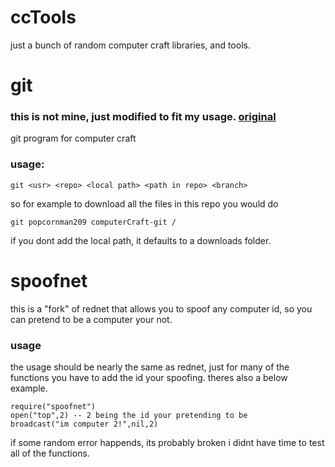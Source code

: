 # ccTools
just a bunch of random computer craft libraries, and tools.

# git
### this is not mine, just modified to fit my usage. [original](http://www.computercraft.info/forums2/index.php?/topic/4072-github-repository-downloader/)
git program for computer craft
### usage:
```
git <usr> <repo> <local path> <path in repo> <branch>
```
so for example to download all the files in this repo you would do
```
git popcornman209 computerCraft-git /
```
if you dont add the local path, it defaults to a downloads folder.

# spoofnet
this is a "fork" of rednet that allows you to spoof any computer id, so you can pretend to be a computer your not.
### usage
the usage should be nearly the same as rednet, just for many of the functions you have to add the id your spoofing. theres also a below example.
```
require("spoofnet")
open("top",2) -- 2 being the id your pretending to be
broadcast("im computer 2!",nil,2)
```
if some random error happends, its probably broken i didnt have time to test all of the functions.
